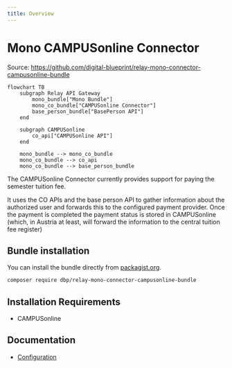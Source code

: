 ```yaml
---
title: Overview
---
```


# Mono CAMPUSonline Connector

Source: https://github.com/digital-blueprint/relay-mono-connector-campusonline-bundle

```mermaid
flowchart TB
    subgraph Relay API Gateway
        mono_bundle["Mono Bundle"]
        mono_co_bundle["CAMPUSonline Connector"]
        base_person_bundle["BasePerson API"]
    end

    subgraph CAMPUSonline
        co_api["CAMPUSonline API"]
    end

    mono_bundle --> mono_co_bundle
    mono_co_bundle --> co_api
    mono_co_bundle --> base_person_bundle
```

The CAMPUSonline Connector currently provides support for paying the semester
tuition fee.

It uses the CO APIs and the base person API to gather information about the
authorized user and forwards this to the configured payment provider. Once the
payment is completed the payment status is stored in CAMPUSonline (which, in
Austria at least, will forward the information to the central tuition fee
register)

## Bundle installation

You can install the bundle directly from [packagist.org](https://packagist.org/packages/dbp/relay-mono-connector-campusonline-bundle).

```bash
composer require dbp/relay-mono-connector-campusonline-bundle
```

## Installation Requirements

* CAMPUSonline

## Documentation

* [Configuration](./config.md)
